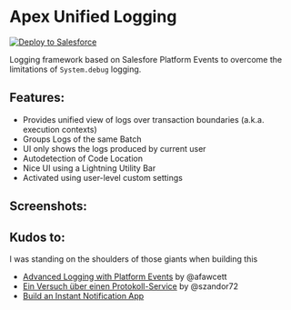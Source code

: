 # Apex Unified Logging #

<a href="https://githubsfdeploy.herokuapp.com?owner=rsoesemann&repo=apex-unified-logging">
  <img alt="Deploy to Salesforce"
       src="https://raw.githubusercontent.com/afawcett/githubsfdeploy/master/src/main/webapp/resources/img/deploy.png">
</a>

Logging framework based on Salesfore Platform Events to overcome the limitations of `System.debug` logging.

## Features: ##
 - Provides unified view of logs over transaction boundaries (a.k.a. execution contexts)
 - Groups Logs of the same Batch
 - UI only shows the logs produced by current user
 - Autodetection of Code Location 
 - Nice UI using a Lightning Utility Bar 
 - Activated using user-level custom settings
 
## Screenshots: ##


## Kudos to: ##

I was standing on the shoulders of those giants when building this

- [Advanced Logging with Platform Events](https://www.youtube.com/watch?v=yYeurYnasVc) by @afawcett
- [Ein Versuch über einen Protokoll-Service](https://shoreforce.herokuapp.com/ein-versuch-uber-einen-protokoll-service/) by @szandor72
- [Build an Instant Notification App](https://trailhead.salesforce.com/en/content/learn/projects/workshop-platform-events) 
